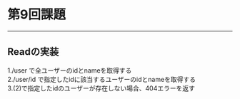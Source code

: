 # 第9回課題

***

## Readの実装

1./user で全ユーザーのidとnameを取得する  
2./user/id で指定したidに該当するユーザーのidとnameを取得する  
3.(2)で指定したidのユーザーが存在しない場合、404エラーを返す
